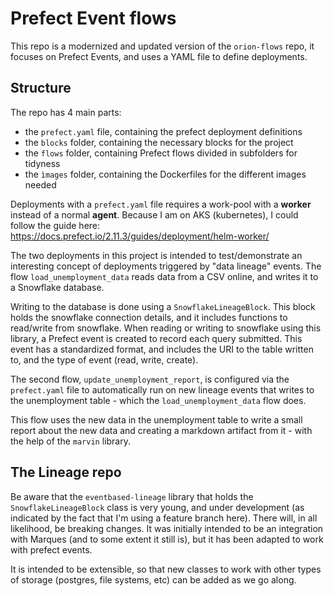 # Prefect Event flows
This repo is a modernized and updated version of the `orion-flows` repo, it focuses on Prefect Events, and uses a YAML file to define deployments.

## Structure
The repo has 4 main parts:
- the `prefect.yaml` file, containing the prefect deployment definitions
- the `blocks` folder, containing the necessary blocks for the project
- the `flows` folder, containing Prefect flows divided in subfolders for tidyness
- the `ìmages` folder, containing the Dockerfiles for the different images needed


Deployments with a `prefect.yaml` file requires a work-pool with a **worker** instead of a normal **agent**. Because I am on AKS (kubernetes), I could follow the guide here: https://docs.prefect.io/2.11.3/guides/deployment/helm-worker/

The two deployments in this project is intended to test/demonstrate an interesting concept of deployments triggered by "data lineage" events. The flow `load_unemployment_data` reads data from a CSV online, and writes it to a Snowflake database.

Writing to the database is done using a `SnowflakeLineageBlock`. This block holds the snowflake connection details, and it includes functions to read/write from snowflake. When reading or writing to snowflake using this library, a Prefect event is created to record each query submitted. This event has a standardized format, and includes the URI to the table written to, and the type of event (read, write, create).

The second flow, `update_unemployment_report`, is configured via the `prefect.yaml` file to automatically run on new lineage events that writes to the unemployment table - which the `load_unemployment_data` flow does.

This flow uses the new data in the unemployment table to write a small report about the new data and creating a markdown artifact from it - with the help of the `marvin` library.


## The Lineage repo
Be aware that the `eventbased-lineage` library that holds the `SnowflakeLineageBlock` class is very young, and under development (as indicated by the fact that I'm using a feature branch here). There will, in all likelihood, be breaking changes. It was initially intended to be an integration with Marques (and to some extent it still is), but it has been adapted to work with prefect events.

It is intended to be extensible, so that new classes to work with other types of storage (postgres, file systems, etc) can be added as we go along.